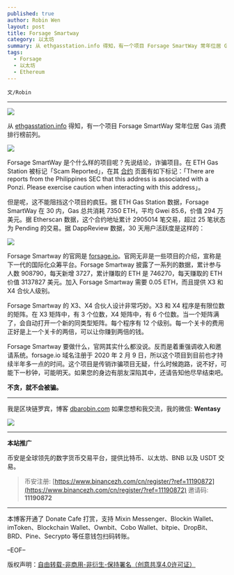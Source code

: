 ```yaml
---
published: true
author: Robin Wen
layout: post
title: Forsage Smartway
category: 以太坊
summary: 从 ethgasstation.info 得知，有一个项目 Forsage SmartWay 常年位居 Gas 消费排行榜前列。Forsage Smartway 要做什么，官网其实什么都没说。反而是着重强调收入和邀请系统。forsage.io 域名注册于 2020 年 2 月 9 日，所以这个项目到目前也才持续半年多一点的时间。这个项目是传销诈骗项目无疑，什么时候跑路，说不好，可能下一秒钟，可能明天。如果您的身边有朋友深陷其中，还请告知他尽早结束吧。不贪，就不会被骗。
tags:
  - Forsage
  - 以太坊
  - Ethereum
---
```


`文/Robin`

***

![](https://cdn.dbarobin.com/0pjllo6.png)

从 [ethgasstation.info](https://ethgasstation.info) 得知，有一个项目 Forsage SmartWay 常年位居 Gas 消费排行榜前列。

![](https://cdn.dbarobin.com/uczxsci.png)

Forsage SmartWay 是个什么样的项目呢？先说结论，诈骗项目。在 ETH Gas Station 被标记「Scam Reported」，在其 [合约](https://etherscan.io/address/0x5acc84a3e955Bdd76467d3348077d003f00fFB97) 页面有如下标记：「There are reports from the Philippines SEC that this address is associated with a Ponzi. Please exercise caution when interacting with this address」。

但是呢，这不能阻挡这个项目的疯狂。据 ETH Gas Station 数据，Forsage SmartWay 在 30 内，Gas 总共消耗 7350 ETH，平均 Gwei 85.6，价值 294 万美元。据 Etherscan 数据，这个合约地址累计 2905014 笔交易，超过 25 笔状态为 Pending 的交易。据 DappReview 数据，30 天用户活跃度是这样的：

![](https://cdn.dbarobin.com/uksfr8j.png)

Forsage Smartway 的官网是 [forsage.io](https://forsage.io)。官网无非是一些项目的介绍，宣称是下一代的国际化众筹平台。Forsage Smartway 披露了一系列的数据，累计参与人数 908790，每天新增 3727，累计赚取的 ETH 是 746270，每天赚取的 ETH 价值 3137827 美元。加入 Forsage Smartway 需要 0.05 ETH，而且提供 X3 和 X4 合伙人级别。

Forsage Smartway 的 X3、X4 合伙人设计非常巧妙。X3 和 X4 程序是有限位数的矩阵。在 X3 矩阵中，有 3 个位数，X4 矩阵中，有 6 个位数。当一个矩阵满了，会自动打开一个新的同类型矩阵。每个程序有 12 个级别。每一个关卡的费用正好是上一个关卡的两倍，可以让你赚到两倍的钱。

Forsage Smartway 要做什么，官网其实什么都没说。反而是着重强调收入和邀请系统。forsage.io 域名注册于 2020 年 2 月 9 日，所以这个项目到目前也才持续半年多一点的时间。这个项目是传销诈骗项目无疑，什么时候跑路，说不好，可能下一秒钟，可能明天。如果您的身边有朋友深陷其中，还请告知他尽早结束吧。

**不贪，就不会被骗。**

***

我是区块链罗宾，博客 [dbarobin.com](https://dbarobin.com/)
如果您想和我交流，我的微信: **Wentasy**

![](https://cdn.dbarobin.com/v4yywe2.png)

***

**本站推广**

币安是全球领先的数字货币交易平台，提供比特币、以太坊、BNB 以及 USDT 交易。

> 币安注册: [https://www.binancezh.com/cn/register/?ref=11190872](https://www.binancezh.com/cn/register/?ref=11190872)
> 邀请码: **11190872**

***

本博客开通了 Donate Cafe 打赏，支持 Mixin Messenger、Blockin Wallet、imToken、Blockchain Wallet、Ownbit、Cobo Wallet、bitpie、DropBit、BRD、Pine、Secrypto 等任意钱包扫码转账。

<center>
    <div class="--donate-button"
         data-button-id="f8b9df0d-af9a-460d-8258-d3f435445075"
    ></div>
</center>

–EOF–

版权声明：[自由转载-非商用-非衍生-保持署名（创意共享4.0许可证）](http://creativecommons.org/licenses/by-nc-nd/4.0/deed.zh)